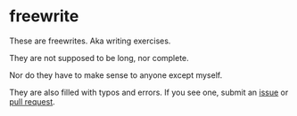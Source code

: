 # freewrite


These are freewrites. Aka writing exercises.

They are not supposed to be long, nor complete.

Nor do they have to make sense to anyone except myself.

They are also filled with typos and errors. If you see one, submit an [issue](https://github.com/KendallPark/freewrite/issues) or [pull request](https://github.com/KendallPark/freewrite/pulls).
